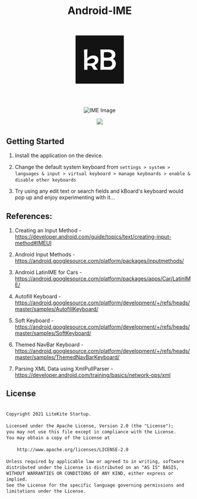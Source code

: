 <br>

<h1 align="center">Android-IME</h1>

<br>

<p align="center">
    <img src="https://github.com/LiteKite/Android-IME/blob/main/app/src/main/ic_launcher-web.png" alt="App Icon" width="130" />
</p>

##

<br>

<p align="center">
    <img src="https://github.com/svignesh93/Android-IME/blob/assets/assets/img_ime.png" alt="IME Image" />
</p>

<p align="center"><img src="https://github.com/LiteKite/Android-IME/workflows/build/badge.svg?branch=main" /></p>

## Getting Started

1) Install the application on the device.

2) Change the default system keyboard from `settings > system > languages & input > virtual keyboard > manage keyboards > enable & disable other keyboards`

3) Try using any edit text or search fields and kBoard's keyboard would pop up and enjoy experimenting with it...

## References:

1) Creating an Input Method - https://developer.android.com/guide/topics/text/creating-input-method#IMEUI

2) Android Input Methods - https://android.googlesource.com/platform/packages/inputmethods/

3) Android LatinIME for Cars - https://android.googlesource.com/platform/packages/apps/Car/LatinIME/

4) Autofill Keyboard - https://android.googlesource.com/platform/development/+/refs/heads/master/samples/AutofillKeyboard/

5) Soft Keyboard - https://android.googlesource.com/platform/development/+/refs/heads/master/samples/SoftKeyboard/

6) Themed NavBar Keyboard - https://android.googlesource.com/platform/development/+/refs/heads/master/samples/ThemedNavBarKeyboard/

7) Parsing XML Data using XmlPullParser - https://developer.android.com/training/basics/network-ops/xml 

## License

~~~

Copyright 2021 LiteKite Startup.

Licensed under the Apache License, Version 2.0 (the "License");
you may not use this file except in compliance with the License.
You may obtain a copy of the License at

    http://www.apache.org/licenses/LICENSE-2.0

Unless required by applicable law or agreed to in writing, software
distributed under the License is distributed on an "AS IS" BASIS,
WITHOUT WARRANTIES OR CONDITIONS OF ANY KIND, either express or implied.
See the License for the specific language governing permissions and
limitations under the License.

~~~
